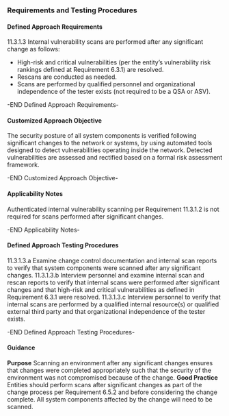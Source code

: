 ### Requirements and Testing Procedures

#### Defined Approach Requirements
11.3.1.3 Internal vulnerability scans are performed after any significant change as follows:
- High-risk and critical vulnerabilities (per the entity’s vulnerability risk rankings defined at Requirement 6.3.1) are resolved.
- Rescans are conducted as needed.
- Scans are performed by qualified personnel and organizational independence of the tester exists (not required to be a QSA or ASV).

-END Defined Approach Requirements- 
#### Customized Approach Objective
The security posture of all system components is verified following significant changes to the network or systems, by using automated tools designed to detect vulnerabilities operating inside the network. Detected vulnerabilities are assessed and rectified based on a formal risk assessment framework.

-END Customized Approach Objective- 
#### Applicability Notes
Authenticated internal vulnerability scanning per Requirement 11.3.1.2 is not required for scans performed after significant changes.

-END Applicability Notes- 
#### Defined Approach Testing Procedures
11.3.1.3.a Examine change control documentation and internal scan reports to verify that system components were scanned after any significant changes.
11.3.1.3.b Interview personnel and examine internal scan and rescan reports to verify that internal scans were performed after significant changes and that high-risk and critical vulnerabilities as defined in Requirement 6.3.1 were resolved.
11.3.1.3.c Interview personnel to verify that internal scans are performed by a qualified internal resource(s) or qualified external third party and that organizational independence of the tester exists.

-END Defined Approach Testing Procedures- 
#### Guidance
**Purpose**
Scanning an environment after any significant changes ensures that changes were completed appropriately such that the security of the environment was not compromised because of the change.
**Good Practice**
Entities should perform scans after significant changes as part of the change process per Requirement 6.5.2 and before considering the change complete. All system components affected by the change will need to be scanned.